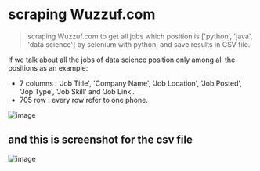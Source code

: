 # scraping Wuzzuf.com 
> scraping Wuzzuf.com to get all jobs which position is ['python', 'java', 'data science'] by selenium with python, and save results in CSV file.

If we talk about all the jobs of data science position only among all the positions as an example:
* 7 columns : 'Job Title', 'Company Name', 'Job Location', 'Job Posted', 'Jop Type', 'Job Skill' and 'Job Link'.
* 705 row : every row refer to one phone.


![image](https://user-images.githubusercontent.com/44786324/167233007-1c3bbe38-3751-4943-a930-7efdaec8e353.png)

## and this is screenshot for the csv file

![image](https://user-images.githubusercontent.com/44786324/167233072-257007b7-f883-4203-bdd7-41b19a217e9c.png)


